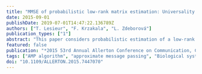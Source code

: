 ```yaml
---
title: "MMSE of probabilistic low-rank matrix estimation: Universality with respect to the output channel"
date: 2015-09-01
publishDate: 2019-07-01T14:47:22.136789Z
authors: ["T. Lesieur", "F. Krzakala", "L. Zdeborová"]
publication_types: ["1"]
abstract: "This paper considers probabilistic estimation of a low-rank matrix from non-linear element-wise measurements of its elements. We derive the corresponding approximate message passing (AMP) algorithm and its state evolution. Relying on non-rigorous but standard assumptions motivated by statistical physics, we characterize the minimum mean squared error (MMSE) achievable information theoretically and with the AMP algorithm. Unlike in related problems of linear estimation, in the present setting the MMSE depends on the output channel only trough a single parameter - its Fisher information. We illustrate this striking finding by analysis of submatrix localization, and of detection of communities hidden in a dense stochastic block model. For this example we locate the computational and statistical boundaries that are not equal for rank larger than four."
featured: false
publication: "*2015 53rd Annual Allerton Conference on Communication, Control, and Computing (Allerton)*"
tags: ["AMP algorithm", "approximate message passing", "Biological system modeling", "Computational modeling", "dense stochastic block model", "Estimation", "Fisher information", "least mean squares methods", "Mathematical model", "matrix algebra", "mean square error methods", "message passing", "Message passing", "minimum mean squared error", "MMSE", "nonlinear element wise measurements", "output channel", "probabilistic estimation", "probabilistic low-rank matrix estimation", "probability", "statistical boundaries", "statistical physics", "Stochastic processes", "submatrix localization", "Symmetric matrices"]
doi: "10.1109/ALLERTON.2015.7447070"
---
```


